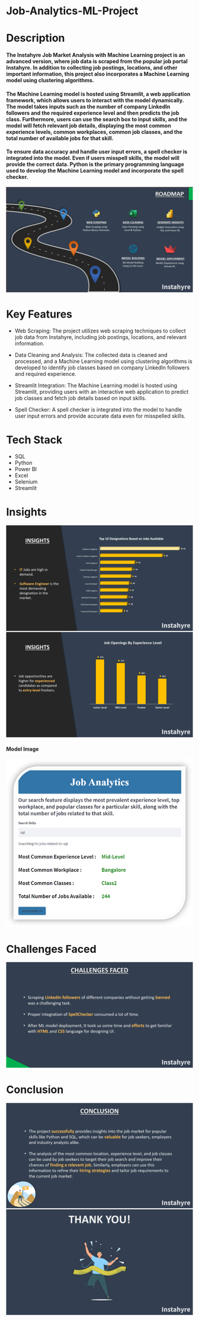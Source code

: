 # Job-Analytics-ML-Project

# Description
#### The Instahyre Job Market Analysis with Machine Learning project is an advanced version, where job data is scraped from the popular job portal Instahyre. In addition to collecting job postings, locations, and other important information, this project also incorporates a Machine Learning model using clustering algorithms.

#### The Machine Learning model is hosted using Streamlit, a web application framework, which allows users to interact with the model dynamically. The model takes inputs such as the number of company LinkedIn followers and the required experience level and then predicts the job class. Furthermore, users can use the search box to input skills, and the model will fetch relevant job details, displaying the most common experience levels, common workplaces, common job classes, and the total number of available jobs for that skill.

#### To ensure data accuracy and handle user input errors, a spell checker is integrated into the model. Even if users misspell skills, the model will provide the correct data. Python is the primary programming language used to develop the Machine Learning model and incorporate the spell checker.
![Model Image](https://github.com/Harsh9174/Job-Analytics-ML-Project/blob/main/data/Screenshot%202023-08-08%20174229.png?raw=true)
# Key Features
* Web Scraping: The project utilizes web scraping techniques to collect job data from Instahyre, including job postings, locations, and relevant information.

* Data Cleaning and Analysis: The collected data is cleaned and processed, and a Machine Learning model using clustering algorithms is developed to identify job classes based on company LinkedIn followers and required experience.

* Streamlit Integration: The Machine Learning model is hosted using Streamlit, providing users with an interactive web application to predict job classes and fetch job details based on input skills.

* Spell Checker: A spell checker is integrated into the model to handle user input errors and provide accurate data even for misspelled skills.

# Tech Stack
- SQL
- Python
- Power BI
- Excel
- Selenium
- Streamlit
# Insights
![](https://github.com/Harsh9174/Job-Analytics-ML-Project/blob/main/data/Screenshot%20(3).png?raw=true)
![](https://github.com/Harsh9174/Job-Analytics-ML-Project/blob/main/data/Screenshot%20(4).png?raw=true)
#### Model Image
![Model Image](https://github.com/Harsh9174/Job-Analytics-ML-Project/blob/main/Model%20Image.png?raw=true)
# Challenges Faced
![](https://github.com/Harsh9174/Job-Analytics-ML-Project/blob/main/data/Screenshot%20(5).png?raw=true)

# Conclusion
![](https://github.com/Harsh9174/Job-Analytics-ML-Project/blob/main/data/Screenshot%20(6).png?raw=true)
![Model Image](https://github.com/Harsh9174/Job-Analytics-ML-Project/blob/main/data/Screenshot%20(7).png?raw=true)
